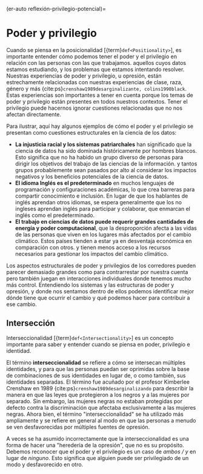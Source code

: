 (er-auto reflexión-privilegio-potencial)=
# Poder y privilegio

Cuando se piensa en la posicionalidad [{term}`def<Positionality>`], es importante entender cómo podemos tener el poder y el privilegio en relación con las personas con las que trabajamos. aquellos cuyos datos estamos estudiando, y los problemas que estamos intentando resolver. Nuestras experiencias de poder y privilegio, u opresión, están estrechamente relacionadas con nuestras experiencias de clase, raza, género y más {cite:ps}`crenshaw1989desarginalizante, colins1990black`. Estas experiencias son importantes a tener en cuenta porque los temas de poder y privilegio están presentes en todos nuestros contextos. Tener el privilegio puede hacernos ignorar cuestiones relacionadas que no nos afectan directamente.

Para ilustrar, aquí hay algunos ejemplos de cómo el poder y el privilegio se presentan como cuestiones estructurales en la ciencia de los datos:  
<!-- Welcome more examples here! -->
- **La injusticia racial y los sistemas patriarchales** han significado que la ciencia de datos ha sido dominada históricamente por hombres blancos. Esto significa que no ha habido un grupo diverso de personas para dirigir los objetivos del trabajo de las ciencias de la información. y tantos grupos probablemente sean pasados por alto al considerar los impactos negativos y los beneficios potenciales de la ciencia de datos.
- **El idioma Inglés es el predeterminado** en muchos lenguajes de programación y configuraciones académicas, lo que crea barreras para compartir conocimiento e inclusión. En lugar de que los hablantes de inglés aprendan otros idiomas, se espera generalmente que los no ingleses aprendan inglés para participar y colaborar, que enmarcan el inglés como el predeterminado.
- **El trabajo en ciencias de datos puede requerir grandes cantidades de energía y poder computacional**, que la desproporción afecta a las vidas de las personas que viven en los lugares más afectados por el cambio climático. Estos países tienden a estar ya en desventaja económica en comparación con otros. y tienen menos acceso a los recursos necesarios para gestionar los impactos del cambio climático.

Los aspectos estructurales de poder y privilegios de los corredores pueden parecer demasiado grandes como para contrarrestar por nuestra cuenta pero también juegan en interacciones individuales donde tenemos mucho más control. Entendiendo los sistemas y las estructuras de poder y opresión, y donde nos sentamos dentro de ellos podemos identificar mejor dónde tiene que ocurrir el cambio y qué podemos hacer para contribuir a ese cambio.

## Intersección

Interseccionalidad [{term}`def<Intersectionality>`] es un concepto importante para saber y entender cuando se piensa en poder, privilegio e identidad.

El término **interseccionalidad** se refiere a cómo se intersecan múltiples identidades, y para que las personas puedan ser oprimidas sobre la base de combinaciones de sus identidades en lugar de, o como también, sus identidades separadas. El término fue acuñado por el profesor Kimberlee Crenshaw en 1989 {cite:ps}`crenshaw1989desarginalizando` para describir la manera en que las leyes que protegieron a los negros y a las mujeres por separado. Sin embargo, las mujeres negras no estaban protegidas por defecto contra la discriminación que afectaba exclusivamente a las mujeres negras. Ahora bien, el término "interseccionalidad" se ha utilizado más ampliamente y se refiere en general al modo en que las personas a menudo se ven desfavorecidas por múltiples fuentes de opresión.

A veces se ha asumido incorrectamente que la interseccionalidad es una forma de hacer una "heredería de la opresión", que no es su propósito. Debemos reconocer que el poder y el privilegio es un caso de _ambos / y_ en lugar de _ninguno_. Esto significa que alguien puede ser privilegiado de un modo y desfavorecido en otro.
